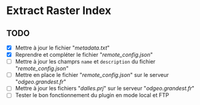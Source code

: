 # Extract Raster Index

## TODO

- [x] Mettre à jour le fichier "_metadata.txt_"
- [x] Reprendre et compléter le fichier "_remote_config.json_"
- [ ] Mettre à jour les champrs `name` et `description` du fichier "_remote_config.json_"
- [ ] Mettre en place le fichier "_remote_config.json_" sur le serveur "_odgeo.grandest.fr_"
- [ ] Mettre à jour les fichiers "_dalles.prj_" sur le serveur "_odgeo.grandest.fr_"
- [ ] Tester le bon fonctionnement du plugin en mode local et FTP

